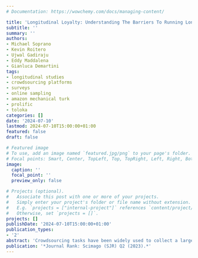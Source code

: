 ```yaml
---
# Documentation: https://wowchemy.com/docs/managing-content/

title: 'Longitudinal Loyalty: Understanding The Barriers To Running Longitudinal Studies On Crowdsourcing Platforms'
subtitle: ''
summary: ''
authors:
- Michael Soprano
- Kevin Roitero
- Ujwal Gadiraju
- Eddy Maddalena
- Gianluca Demartini
tags: 
- longitudinal studies
- crowdsourcing platforms
- surveys 
- online sampling
- amazon mechanical turk
- prolific
- toloka
categories: []
date: '2024-07-10'
lastmod: 2024-07-10T15:00:00+01:00
featured: false
draft: false

# Featured image
# To use, add an image named `featured.jpg/png` to your page's folder.
# Focal points: Smart, Center, TopLeft, Top, TopRight, Left, Right, BottomLeft, Bottom, BottomRight.
image:
  caption: ''
  focal_point: ''
  preview_only: false

# Projects (optional).
#   Associate this post with one or more of your projects.
#   Simply enter your project's folder or file name without extension.
#   E.g. `projects = ["internal-project"]` references `content/project/deep-learning/index.md`.
#   Otherwise, set `projects = []`.
projects: []
publishDate: '2024-07-10T15:00:00+01:00'
publication_types:
- '2'
abstract: 'Crowdsourcing tasks have been widely used to collect a large number of human labels at scale. While some of these tasks are deployed by requesters and performed only once by crowd workers, others require the same worker to perform the same task or a variant of it more than once, thus participating in a so-called longitudinal study. Despite the prevalence of longitudinal studies in crowdsourcing, there is a limited understanding of factors that influence worker participation in them across different crowdsourcing marketplaces. We present results from a large-scale survey of 300 workers on 3 different micro-task crowdsourcing platforms: Amazon Mechanical Turk, Prolific and Toloka. The aim is to understand how longitudinal studies are performed using crowdsourcing. We collect answers about 547 experiences and we analyze them both quantitatively and qualitatively. We synthesize 17 take-home messages about longitudinal studies together with 8 recommendations for task requesters and 5 best practices for crowdsourcing platforms to adequately conduct and support such kinds of studies. We release the survey and the data at: https://osf.io/h4du9/.'
publication: '*Journal Rank: Scimago (SJR) Q2 (2023).*'
---
```

